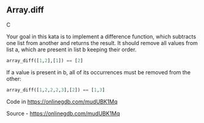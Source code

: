 ## Array.diff

C

Your goal in this kata is to implement a difference function, which subtracts one list from another and returns the result.
It should remove all values from list a, which are present in list b keeping their order.
```py
array_diff([1,2],[1]) == [2]
```
If a value is present in b, all of its occurrences must be removed from the other:

```py
array_diff([1,2,2,2,3],[2]) == [1,3]
```
Code in https://onlinegdb.com/mudUBK1Mq

Source - https://onlinegdb.com/mudUBK1Mq
